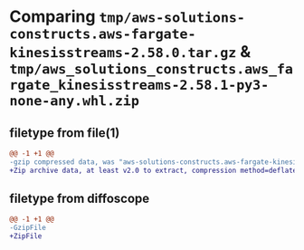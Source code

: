 # Comparing `tmp/aws-solutions-constructs.aws-fargate-kinesisstreams-2.58.0.tar.gz` & `tmp/aws_solutions_constructs.aws_fargate_kinesisstreams-2.58.1-py3-none-any.whl.zip`

## filetype from file(1)

```diff
@@ -1 +1 @@
-gzip compressed data, was "aws-solutions-constructs.aws-fargate-kinesisstreams-2.58.0.tar", last modified: Sat May 25 13:09:57 2024, max compression
+Zip archive data, at least v2.0 to extract, compression method=deflate
```

## filetype from diffoscope

```diff
@@ -1 +1 @@
-GzipFile
+ZipFile
```

